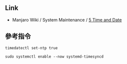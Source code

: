 


## Link


* Manjaro Wiki / System Maintenance / [5 Time and Date](https://wiki.manjaro.org/index.php/System_Maintenance#Time_and_Date)


## 參考指令

```
timedatectl set-ntp true
```

```
sudo systemctl enable --now systemd-timesyncd
```
